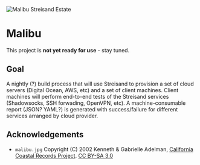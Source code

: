 ![Malibu Streisand Estate](https://raw.githubusercontent.com/StreisandEffect/malibu/master/malibu.jpg "Mailbu Streisand Estate")

Malibu
=========

This project is **not yet ready for use** - stay tuned.

Goal
----------------

A nightly (?) build process that will use Streisand to provision a set of cloud
servers (Digital Ocean, AWS, etc) and a set of client machines. Client machines
will perform end-to-end tests of the Streisand services (Shadowsocks, SSH
forwading, OpenVPN, etc). A machine-consumable report (JSON? YAML?) is generated
with success/failure for different services arranged by cloud provider.

Acknowledgements
----------------

* `malibu.jpg`
    Copyright (C) 2002 Kenneth & Gabrielle Adelman, [California Coastal Records Project](www.californiacoastline.org).
    [CC BY-SA 3.0](https://creativecommons.org/licenses/by-sa/3.0)

